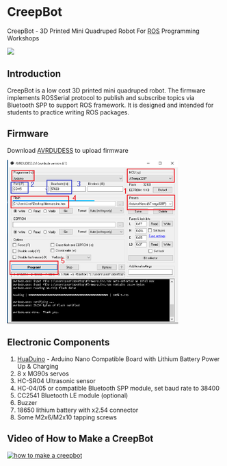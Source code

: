 # CreepBot
CreepBot - 3D Printed Mini Quadruped Robot For [ROS](https://ros.org/) Programming Workshops

<img src="wiki/creepbot1.png" width="400">

## Introduction

CreepBot is a low cost 3D printed mini quadruped robot. The firmware implements ROSSerial protocol to publish and subscribe topics 
via Bluetooth SPP to support ROS framework. It is designed and intended for students to practice writing ROS packages.

## Firmware

Download [AVRDUDESS](https://blog.zakkemble.net/avrdudess-a-gui-for-avrdude/) to upload firmware

<img src="wiki/AVRDUDESS-2.4.png" width="400">

## Electronic Components
<ol>
  <li><a href="https://youtu.be/woJ8mIrGqf4?si=4_YU_JZL80stXMVt" target=_blank>HuaDuino</a> - Arduino Nano Compatible Board with Lithium Battery Power Up & Charging</li>
  <li>8 x MG90s servos</li>
  <li>HC-SR04 Ultrasonic sensor</li>
  <li>HC-04/05 or compatible Bluetooth SPP module, set baud rate to 38400
  <li>CC2541 Bluetooth LE module (optional)</li>
  <li>Buzzer</li>
  <li>18650 lithium battery with x2.54 connector</li>
  <li>Some M2x6/M2x10 tapping screws</li>
</ol>

## Video of How to Make a CreepBot

[![how to make a creepbot](https://img.youtube.com/vi/LDjwKNZhbA8/0.jpg)](https://www.youtube.com/watch?v=LDjwKNZhbA8)
